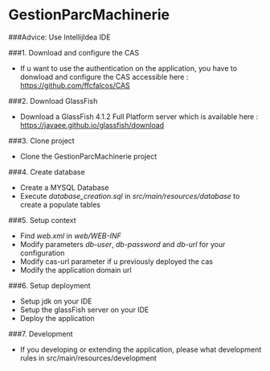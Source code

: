 # GestionParcMachinerie

###Advice: Use IntellijIdea IDE

###1. Download and configure the CAS
- If u want to use the authentication on the application, you have to donwload and configure the CAS accessible here : https://github.com/ffcfalcos/CAS 

###2. Download GlassFish
- Download a GlassFish 4.1.2 Full Platform server which is available here : https://javaee.github.io/glassfish/download

###3. Clone project
 - Clone the GestionParcMachinerie project

###4. Create database
- Create a MYSQL Database
- Execute _database_creation.sql_ in _src/main/resources/database_ to create a populate tables

###5. Setup context
- Find _web.xml_ in _web/WEB-INF_
- Modify parameters _db-user_, _db-password_ and _db-url_ for your configuration
- Modify cas-url parameter if u previously deployed the cas
- Modify the application domain url

###6. Setup deployment
- Setup jdk on your IDE
- Setup the glassFish server on your IDE
- Deploy the application

###7. Development
- If you developing or extending the application, please what development rules in src/main/resources/development
